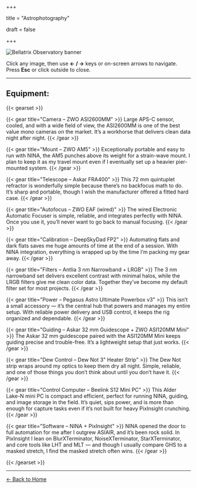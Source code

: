 +++

title = "Astrophotography"

draft = false

+++



![Bellatrix Observatory banner](/img/bellatrix-banner.png)


Click any image, then use **← / →** keys or on-screen arrows to navigate. Press **Esc** or click outside to close.

<div id="astro-gallery" class="gallery"></div>

<script>
  // List your filenames here (only the file names):
  const IMAGES = [
    "m31.jpg",
    "hip_106890.jpg",
    "ic_1805.jpg",
    "ic_1848.jpg",
    "m27.jpg",
    "m51.jpg",
    "m81.jpg",
    "m101.jpg",
    "ngc_281.jpg",
    "ngc_6888.jpg",
    "ngc_6960.jpg",
    "ngc_6992.jpg",
    "ngc_7000.jpg",
    "ngc_7380.jpg",
    "ngc_7635.jpg",
    "sh2_101.jpg"
  ];

  // Optional: captions (fallback to filename if missing)
  const CAPTIONS = {
  "m31.jpg": "M31 (Andromeda Galaxy) — Distance: ~2.54 million ly — Size: ~220,000 ly across — A barred spiral galaxy and the nearest major galaxy to the Milky Way, containing about one trillion stars and numerous satellite galaxies.",

  "hip_106890.jpg": "HIP 106890 (Fomalhaut) — Distance: ~25 ly — Size: ~1.8 R☉ — An A-type main sequence star with a prominent debris disk, often studied for exoplanet formation.",
  
  "ic_1805.jpg": "IC 1805 (Heart Nebula) — Distance: ~7,500 ly — Size: ~200 ly — Emission nebula rich in ionized hydrogen, powered by young massive stars in open cluster Melotte 15.",
  
  "ic_1848.jpg": "IC 1848 (Soul Nebula) — Distance: ~7,500 ly — Size: ~150 ly — Star-forming emission nebula adjacent to the Heart Nebula, containing embedded star clusters.",
  
  "m27.jpg": "M27 (Dumbbell Nebula) — Distance: ~1,360 ly — Size: ~2.5 ly — A planetary nebula formed by a dying sun-like star shedding its outer layers.",
  
  "m51.jpg": "M51 (Whirlpool Galaxy) — Distance: ~23 million ly — Size: ~76,000 ly — A grand-design spiral galaxy interacting with its companion NGC 5195, triggering star formation.",
  
  "m81.jpg": "M81 (Bode’s Galaxy) — Distance: ~12 million ly — Size: ~90,000 ly — A large spiral galaxy with an active galactic nucleus, close neighbor of M82.",
  
  "m101.jpg": "M101 (Pinwheel Galaxy) — Distance: ~21 million ly — Size: ~170,000 ly — A face-on spiral galaxy with striking spiral arms and intense star formation regions.",
  
  "ngc_281.jpg": "NGC 281 (Pacman Nebula) — Distance: ~9,200 ly — Size: ~48 ly — Emission nebula featuring dark dust lanes and active star formation.",
  
  "ngc_6888.jpg": "NGC 6888 (Crescent Nebula) — Distance: ~5,000 ly — Size: ~25 ly — Formed by fast stellar winds from the Wolf–Rayet star WR 136 colliding with earlier ejected material.",
  
  "ngc_6960.jpg": "NGC 6960 (Western Veil Nebula, Witch’s Broom) — Distance: ~2,400 ly — Size: ~35 ly — Supernova remnant filament in the Veil Nebula complex.",
  
  "ngc_6992.jpg": "NGC 6992 (Eastern Veil Nebula) — Distance: ~2,400 ly — Size: ~35 ly — Another filamentary arc of the Veil Nebula, remains of a ~20,000-year-old supernova.",
  
  "ngc_7000.jpg": "NGC 7000 (North America Nebula) — Distance: ~2,590 ly — Size: ~100 ly — Emission nebula shaped like North America, rich in hydrogen-alpha emission.",
  
  "ngc_7380.jpg": "NGC 7380 (Wizard Nebula) — Distance: ~7,200 ly — Size: ~100 ly — Nebula surrounding an open cluster, shaped by stellar winds and radiation from young stars.",
  
  "ngc_7635.jpg": "NGC 7635 (Bubble Nebula) — Distance: ~7,100 ly — Size: ~10 ly — Bubble-shaped emission nebula sculpted by the stellar wind of a massive O-type star.",
  
  "sh2_101.jpg": "Sh2-101 (Tulip Nebula) — Distance: ~6,000 ly — Size: ~70 ly — Emission nebula in Cygnus, bright in hydrogen-alpha, with striking petal-like structure."
};


  const base = "/img/astro/";
  const cont = document.getElementById("astro-gallery");

  // Build thumbnail grid
  IMAGES.forEach((fn, i) => {
    const a = document.createElement("a");
    a.href = base + fn;
    a.dataset.index = i;
    const img = document.createElement("img");
    img.src = base + fn;
    img.alt = CAPTIONS[fn] || fn;
    a.appendChild(img);
    a.addEventListener("click", (e) => { e.preventDefault(); openLightbox(i); });
    cont.appendChild(a);
  });

  // Lightbox elements
  const overlay = document.createElement("div");
  overlay.className = "lb-overlay";
  overlay.innerHTML = `
    <div class="lb-frame">
      <img class="lb-img" src="" alt="">
      <div class="lb-caption"></div>
      <button class="lb-btn lb-prev" aria-label="Previous">❮</button>
      <button class="lb-btn lb-next" aria-label="Next">❯</button>
      <button class="lb-close" aria-label="Close">✕</button>
    </div>`;
  document.body.appendChild(overlay);

  const lbImg = overlay.querySelector(".lb-img");
  const lbCap = overlay.querySelector(".lb-caption");
  const btnPrev = overlay.querySelector(".lb-prev");
  const btnNext = overlay.querySelector(".lb-next");
  const btnClose = overlay.querySelector(".lb-close");
  let idx = 0;

  function show(i) {
    idx = (i + IMAGES.length) % IMAGES.length;
    const fn = IMAGES[idx];
    lbImg.src = base + fn;
    lbImg.alt = CAPTIONS[fn] || fn;
    lbCap.textContent = CAPTIONS[fn] || fn;
  }
  function openLightbox(i) {
    show(i);
    overlay.classList.add("active");
  }
  function closeLightbox() {
    overlay.classList.remove("active");
    lbImg.src = "";
  }

  btnPrev.onclick = () => show(idx - 1);
  btnNext.onclick = () => show(idx + 1);
  btnClose.onclick = closeLightbox;
  overlay.addEventListener("click", (e) => {
    if (e.target === overlay) closeLightbox();
  });
  document.addEventListener("keydown", (e) => {
    if (!overlay.classList.contains("active")) return;
    if (e.key === "Escape") closeLightbox();
    if (e.key === "ArrowLeft") show(idx - 1);
    if (e.key === "ArrowRight") show(idx + 1);
  });
</script>

---

## Equipment:


{{< gearset >}}

{{< gear title="Camera – ZWO ASI2600MM" >}}
Large APS-C sensor, cooled, and with a wide field of view, the ASI2600MM is one of the best value mono cameras on the market. It’s a workhorse that delivers clean data night after night.
{{< /gear >}}

{{< gear title="Mount – ZWO AM5" >}}
Exceptionally portable and easy to run with NINA, the AM5 punches above its weight for a strain-wave mount. I plan to keep it as my travel mount even if I eventually set up a heavier pier-mounted system.
{{< /gear >}}

{{< gear title="Telescope – Askar FRA400" >}}
This 72 mm quintuplet refractor is wonderfully simple because there’s no backfocus math to do. It’s sharp and portable, though I wish the manufacturer offered a fitted hard case.
{{< /gear >}}

{{< gear title="Autofocus – ZWO EAF (wired)" >}}
The wired Electronic Automatic Focuser is simple, reliable, and integrates perfectly with NINA. Once you use it, you’ll never want to go back to manual focusing.
{{< /gear >}}

{{< gear title="Calibration – DeepSkyDad FP2" >}}
Automating flats and dark flats saves me huge amounts of time at the end of a session. With NINA integration, everything is wrapped up by the time I’m packing my gear away.
{{< /gear >}}

{{< gear title="Filters – Antlia 3 nm Narrowband + LRGB" >}}
The 3 nm narrowband set delivers excellent contrast with minimal halos, while the LRGB filters give me clean color data. Together they’ve become my default filter set for most projects.
{{< /gear >}}

{{< gear title="Power – Pegasus Astro Ultimate Powerbox v3" >}}
This isn’t a small accessory — it’s the central hub that powers and manages my entire setup. With reliable power delivery and USB control, it keeps the rig organized and dependable.
{{< /gear >}}

{{< gear title="Guiding – Askar 32 mm Guidescope + ZWO ASI120MM Mini" >}}
The Askar 32 mm guidescope paired with the ASI120MM Mini keeps guiding precise and trouble-free. It’s a lightweight setup that just works.
{{< /gear >}}

{{< gear title="Dew Control – Dew Not 3\" Heater Strip" >}}
The Dew Not strip wraps around my optics to keep them dry all night. Simple, reliable, and one of those things you don’t think about until you don’t have it.
{{< /gear >}}

{{< gear title="Control Computer – Beelink S12 Mini PC" >}}
This Alder Lake-N mini PC is compact and efficient, perfect for running NINA, guiding, and image storage in the field. It’s quiet, sips power, and is more than enough for capture tasks even if it’s not built for heavy PixInsight crunching.
{{< /gear >}}

{{< gear title="Software – NINA + PixInsight" >}}
NINA opened the door to full automation for me after I outgrew ASIAIR, and it’s been rock solid. In PixInsight I lean on BlurXTerminator, NoiseXTerminator, StarXTerminator, and core tools like LHT and MLT — and though I usually compare GHS to a masked stretch, I find the masked stretch often wins.
{{< /gear >}}

{{< /gearset >}}

---

[← Back to Home](/)

